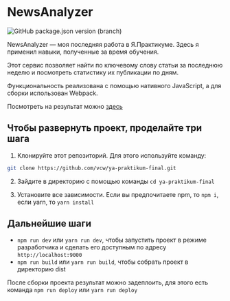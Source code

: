 # NewsAnalyzer

![GitHub package.json version (branch)](https://img.shields.io/github/package-json/v/vcw/ya-praktikum-final/level-1?label=Версия)

NewsAnalyzer — моя последняя работа в Я.Практикуме. Здесь я применил навыки, полученные за время обучения.

Этот сервис позволяет найти по ключевому слову статьи за последнюю неделю и посмотреть статистику их публикации по дням.

Функциональность реализована с помощью нативного JavaScript, а для сборки использован Webpack.

Посмотреть на результат можно [здесь](https://vcw.github.io/ya-praktikum-final/)

## Чтобы развернуть проект, проделайте три шага

1. Клонируйте этот репозиторий. Для этого используйте команду:
```bash
git clone https://github.com/vcw/ya-praktikum-final.git
```

2. Зайдите в директорию с помощью команды `cd ya-praktikum-final`

3. Установите все зависимости. Если вы предпочитаете npm, то `npm i`, если yarn, то `yarn install`

## Дальнейшие шаги

- `npm run dev` или `yarn run dev`, чтобы запустить проект в режиме разработчика и сделать его доступным по адресу `http://localhost:9000`
- `npm run build` или `yarn run build`, чтобы собрать проект в директорию dist

После сборки проекта результат можно задеплоить, для этого есть команда `npm run deploy` или `yarn run deploy`
